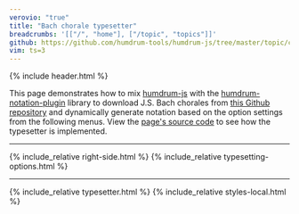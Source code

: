 ```yaml
---
verovio: "true"
title: "Bach chorale typesetter"
breadcrumbs: '[["/", "home"], ["/topic", "topics"]]'
github: https://github.com/humdrum-tools/humdrum-js/tree/master/topic/chorales
vim: ts=3
---
```


{% include header.html %}


This page demonstrates how to mix <a target="_blank"
href="https://js.humdrum.org">humdrum-js</a> with the <a target="_blank"
href="https://plugin.humdrum.org">humdrum-notation-plugin</a>
library to download J.S. Bach chorales from <a target="_blank"
href="https://github.com/craigsapp/bach-370-chorales">this
Github repository</a> and dynamically generate notation based on
the option settings from the following menus.  View the <a target="_blank"
href="https://github.com/humdrum-tools/humdrum-js/tree/master/topic/chorales">page's
source code</a> to see how the typesetter is implemented.


<hr noshade>

{% include_relative right-side.html %}
{% include_relative typesetting-options.html %}

<hr noshade>


<div id="main-container">
<!-- the SVG notation will be inserted here -->
<script type="text/x-humdrum" id="main"></script>
</div>

{% include_relative typesetter.html %}
{% include_relative styles-local.html %}



